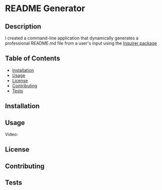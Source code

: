 # README Generator

## Description

I created a command-line application that dynamically generates a professional README.md file from a user's input using the [Inquirer package](https://www.npmjs.com/package/inquirer)

## Table of Contents

  - [Installation](#installation)
  - [Usage](#usage)
  - [License](#license)
  - [Contributing](#contributing)
   - [Tests](#tests)
   
## Installation

## Usage

Video: 

## License

## Contributing 

## Tests

